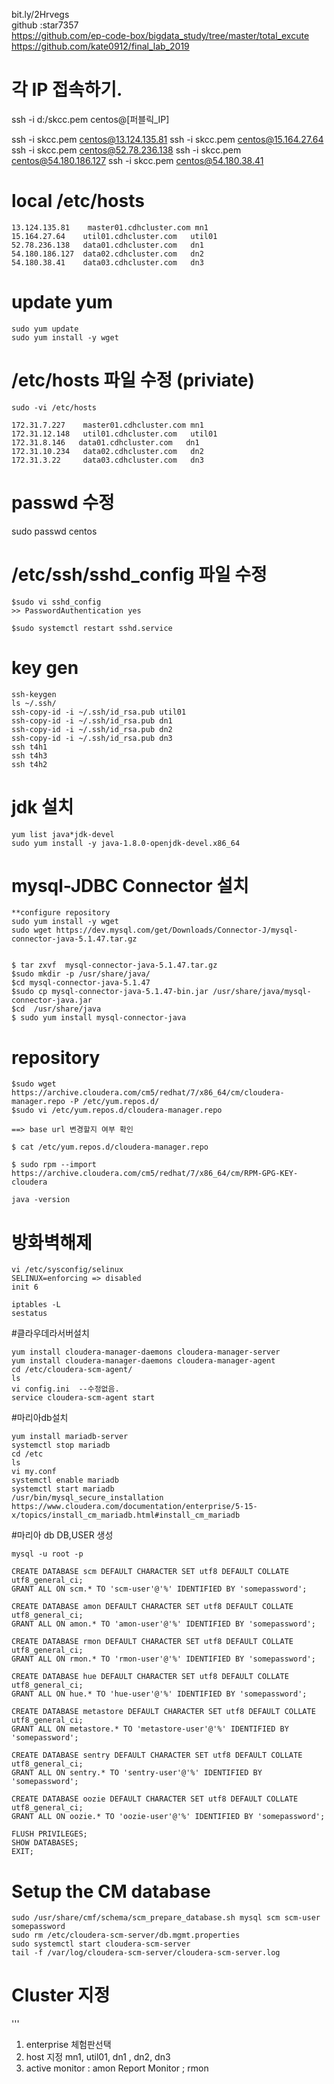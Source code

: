 
bit.ly/2Hrvegs \
github :star7357 \
https://github.com/ep-code-box/bigdata_study/tree/master/total_excute
https://github.com/kate0912/final_lab_2019

# 각 IP 접속하기.
ssh -i d:/skcc.pem centos@[퍼블릭_IP]

ssh -i skcc.pem centos@13.124.135.81
ssh -i skcc.pem centos@15.164.27.64
ssh -i skcc.pem centos@52.78.236.138
ssh -i skcc.pem centos@54.180.186.127
ssh -i skcc.pem centos@54.180.38.41

# local /etc/hosts
```
13.124.135.81    master01.cdhcluster.com mn1
15.164.27.64    util01.cdhcluster.com   util01
52.78.236.138   data01.cdhcluster.com   dn1
54.180.186.127  data02.cdhcluster.com   dn2
54.180.38.41    data03.cdhcluster.com   dn3
```

# update yum
```
sudo yum update
sudo yum install -y wget
```
# /etc/hosts 파일 수정 (priviate)
```
sudo -vi /etc/hosts 

172.31.7.227    master01.cdhcluster.com mn1
172.31.12.148   util01.cdhcluster.com   util01
172.31.8.146   data01.cdhcluster.com   dn1
172.31.10.234   data02.cdhcluster.com   dn2
172.31.3.22     data03.cdhcluster.com   dn3

```

# passwd 수정
sudo passwd centos

# /etc/ssh/sshd_config 파일 수정
```
$sudo vi sshd_config
>> PasswordAuthentication yes

$sudo systemctl restart sshd.service
```

# key gen
```
ssh-keygen
ls ~/.ssh/
ssh-copy-id -i ~/.ssh/id_rsa.pub util01
ssh-copy-id -i ~/.ssh/id_rsa.pub dn1
ssh-copy-id -i ~/.ssh/id_rsa.pub dn2
ssh-copy-id -i ~/.ssh/id_rsa.pub dn3
ssh t4h1
ssh t4h3
ssh t4h2
```


# jdk 설치 
```
yum list java*jdk-devel
sudo yum install -y java-1.8.0-openjdk-devel.x86_64
```


# mysql-JDBC Connector 설치 
```
**configure repository 
sudo yum install -y wget
sudo wget https://dev.mysql.com/get/Downloads/Connector-J/mysql-connector-java-5.1.47.tar.gz


$ tar zxvf  mysql-connector-java-5.1.47.tar.gz
$sudo mkdir -p /usr/share/java/
$cd mysql-connector-java-5.1.47
$sudo cp mysql-connector-java-5.1.47-bin.jar /usr/share/java/mysql-connector-java.jar
$cd  /usr/share/java
$ sudo yum install mysql-connector-java
```
# repository
```
$sudo wget https://archive.cloudera.com/cm5/redhat/7/x86_64/cm/cloudera-manager.repo -P /etc/yum.repos.d/
$sudo vi /etc/yum.repos.d/cloudera-manager.repo

==> base url 변경할지 여부 확인

$ cat /etc/yum.repos.d/cloudera-manager.repo

$ sudo rpm --import https://archive.cloudera.com/cm5/redhat/7/x86_64/cm/RPM-GPG-KEY-cloudera

java -version

```
# 방화벽해제
```
vi /etc/sysconfig/selinux
SELINUX=enforcing => disabled
init 6

iptables -L
sestatus
```
#클라우데라서버설치
```
yum install cloudera-manager-daemons cloudera-manager-server
yum install cloudera-manager-daemons cloudera-manager-agent
cd /etc/cloudera-scm-agent/
ls
vi config.ini  --수정없음.
service cloudera-scm-agent start
```
#마리아db설치
```
yum install mariadb-server
systemctl stop mariadb
cd /etc
ls
vi my.conf
systemctl enable mariadb
systemctl start mariadb
/usr/bin/mysql_secure_installation
https://www.cloudera.com/documentation/enterprise/5-15-x/topics/install_cm_mariadb.html#install_cm_mariadb
```

#마리아 db DB,USER 생성

```
mysql -u root -p

CREATE DATABASE scm DEFAULT CHARACTER SET utf8 DEFAULT COLLATE utf8_general_ci;
GRANT ALL ON scm.* TO 'scm-user'@'%' IDENTIFIED BY 'somepassword';

CREATE DATABASE amon DEFAULT CHARACTER SET utf8 DEFAULT COLLATE utf8_general_ci;
GRANT ALL ON amon.* TO 'amon-user'@'%' IDENTIFIED BY 'somepassword';

CREATE DATABASE rmon DEFAULT CHARACTER SET utf8 DEFAULT COLLATE utf8_general_ci;
GRANT ALL ON rmon.* TO 'rmon-user'@'%' IDENTIFIED BY 'somepassword';

CREATE DATABASE hue DEFAULT CHARACTER SET utf8 DEFAULT COLLATE utf8_general_ci;
GRANT ALL ON hue.* TO 'hue-user'@'%' IDENTIFIED BY 'somepassword';

CREATE DATABASE metastore DEFAULT CHARACTER SET utf8 DEFAULT COLLATE utf8_general_ci;
GRANT ALL ON metastore.* TO 'metastore-user'@'%' IDENTIFIED BY 'somepassword';

CREATE DATABASE sentry DEFAULT CHARACTER SET utf8 DEFAULT COLLATE utf8_general_ci;
GRANT ALL ON sentry.* TO 'sentry-user'@'%' IDENTIFIED BY 'somepassword';

CREATE DATABASE oozie DEFAULT CHARACTER SET utf8 DEFAULT COLLATE utf8_general_ci;
GRANT ALL ON oozie.* TO 'oozie-user'@'%' IDENTIFIED BY 'somepassword';

FLUSH PRIVILEGES;
SHOW DATABASES;
EXIT;
```

# Setup the CM database
```
sudo /usr/share/cmf/schema/scm_prepare_database.sh mysql scm scm-user somepassword
sudo rm /etc/cloudera-scm-server/db.mgmt.properties
sudo systemctl start cloudera-scm-server
tail -f /var/log/cloudera-scm-server/cloudera-scm-server.log
 ```

# Cluster 지정 
'''
1. enterprise 체험판선택
2. host 지정 
 mn1, util01, dn1 , dn2, dn3
3. active monitor : amon 
   Report Monitor ; rmon
